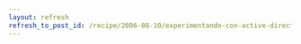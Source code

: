 ```yaml
---
layout: refresh
refresh_to_post_id: /recipe/2006-08-10/experimentando-con-active-directory-y-openldap
---
```

